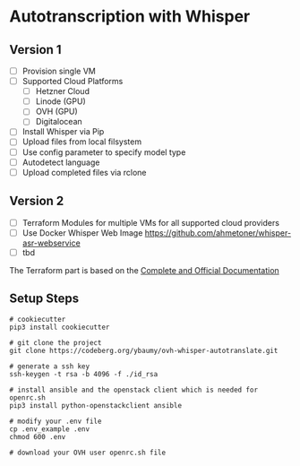 # Autotranscription with Whisper

## Version 1

- [ ] Provision single VM
- [ ] Supported Cloud Platforms
	- [ ] Hetzner Cloud
	- [ ] Linode (GPU)
	- [ ] OVH (GPU)
	- [ ] Digitalocean
- [ ] Install Whisper via Pip
- [ ] Upload files from local filsystem
- [ ] Use config parameter to specify model type
- [ ] Autodetect language
- [ ] Upload completed files via rclone

## Version 2

- [ ] Terraform Modules for multiple VMs for all supported cloud providers
- [ ] Use Docker Whisper Web Image https://github.com/ahmetoner/whisper-asr-webservice
- [ ] tbd

The Terraform part is based on the [Complete and Official Documentation](https://github.com/ovh/docs/blob/develop/pages/platform/public-cloud/how_to_use_terraform/guide.en-us.md)

## Setup Steps

```shell
# cookiecutter
pip3 install cookiecutter

# git clone the project
git clone https://codeberg.org/ybaumy/ovh-whisper-autotranslate.git

# generate a ssh key
ssh-keygen -t rsa -b 4096 -f ./id_rsa

# install ansible and the openstack client which is needed for openrc.sh
pip3 install python-openstackclient ansible

# modify your .env file
cp .env_example .env
chmod 600 .env

# download your OVH user openrc.sh file

```
